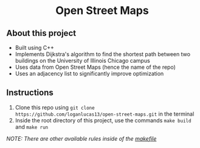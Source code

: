 <h1 align="center">Open Street Maps</h1>

## About this project
* Built using C++
* Implements Dijkstra's algorithm to find the shortest path between two buildings on the University of Illinois Chicago campus
* Uses data from Open Street Maps (hence the name of the repo)
* Uses an adjacency list to significantly improve optimization

## Instructions
1. Clone this repo using `git clone https://github.com/loganlucas13/open-street-maps.git` in the terminal
2. Inside the root directory of this project, use the commands `make build` and `make run`

*NOTE: There are other available rules inside of the [makefile](makefile)*
